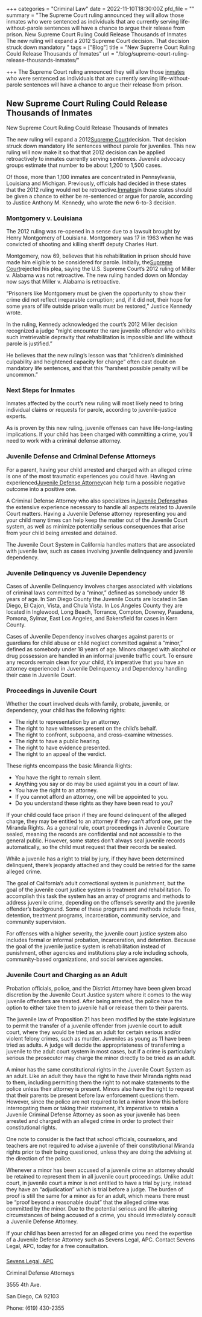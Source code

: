 +++
categories = "Criminal Law"
date = 2022-11-10T18:30:00Z
pfd_file = ""
summary = "The Supreme Court ruling announced they will allow those inmates who were sentenced as individuals that are currently serving life-without-parole sentences will have a chance to argue their release from prison. New Supreme Court Ruling Could Release Thousands of Inmates The new ruling will expand a 2012 Supreme Court decision. That decision struck down mandatory "
tags = ["Blog"]
title = "New Supreme Court Ruling Could Release Thousands of Inmates"
url = "/blog/supreme-court-ruling-release-thousands-inmates/"

+++
The Supreme Court ruling announced they will allow those [inmates](https://www.sevenslegal.com/) who were sentenced  as individuals that are currently serving life-without-parole sentences will have a chance to argue their release from prison.

## New Supreme Court Ruling Could Release Thousands of Inmates

New Supreme Court Ruling Could Release Thousands of Inmates

The new ruling will expand a 2012[Supreme Court](https://www.sevenslegal.com/)decision. That decision struck down mandatory life sentences without parole for juveniles. This new ruling will now make it so that that 2012 decision can be applied retroactively to inmates currently serving sentences. Juvenile advocacy groups estimate that number to be about 1,200 to 1,500 cases.

Of those, more than 1,100 inmates are concentrated in Pennsylvania, Louisiana and Michigan. Previously, officials had decided in these states that the 2012 ruling would not be retroactive.[Inmates](https://www.sevenslegal.com/)in those states should be given a chance to either be re-sentenced or argue for parole, according to Justice Anthony M. Kennedy, who wrote the new 6-to-3 decision.

### Montgomery v. Louisiana

The 2012 ruling was re-opened in a sense due to a lawsuit brought by Henry Montgomery of Louisiana. Montgomery was 17 in 1963 when he was convicted of shooting and killing sheriff deputy Charles Hurt.

Montgomery, now 69, believes that his rehabilitation in prison should have made him eligible to be considered for parole. Initially, the[Supreme Court](https://www.sevenslegal.com/)rejected his plea, saying the U.S. Supreme Court’s 2012 ruling of Miller v. Alabama was not retroactive. The new ruling handed down on Monday now says that Miller v. Alabama is retroactive.

“Prisoners like Montgomery must be given the opportunity to show their crime did not reflect irreparable corruption; and, if it did not, their hope for some years of life outside prison walls must be restored,” Justice Kennedy wrote.

In the ruling, Kennedy acknowledged the court’s 2012 Miller decision recognized a judge “might encounter the rare juvenile offender who exhibits such irretrievable depravity that rehabilitation is impossible and life without parole is justified.”

He believes that the new ruling’s lesson was that “children’s diminished culpability and heightened capacity for change” often cast doubt on mandatory life sentences, and that this “harshest possible penalty will be uncommon.”

### Next Steps for Inmates

Inmates affected by the court’s new ruling will most likely need to bring individual claims or requests for parole, according to juvenile-justice experts.

As is proven by this new ruling, juvenile offenses can have life-long-lasting implications. If your child has been charged with committing a crime, you’ll need to work with a criminal defense attorney.

### Juvenile Defense and Criminal Defense Attorneys

For a parent, having your child arrested and charged with an alleged crime is one of the most traumatic experiences you could have. Having an experienced[Juvenile Defense Attorney](https://www.sevenslegal.com/)can help turn a possible negative outcome into a positive one.

A Criminal Defense Attorney who also specializes in[Juvenile Defense](https://www.sevenslegal.com/)has the extensive experience necessary to handle all aspects related to Juvenile Court matters. Having a Juvenile Defense attorney representing you and your child many times can help keep the matter out of the Juvenile Court system, as well as minimize potentially serious consequences that arise from your child being arrested and detained.

The Juvenile Court System in California handles matters that are associated with juvenile law, such as cases involving juvenile delinquency and juvenile dependency.

### Juvenile Delinquency vs Juvenile Dependency

Cases of Juvenile Delinquency involves charges associated with violations of criminal laws committed by a “minor,” defined as somebody under 18 years of age. In San Diego County the Juvenile Courts are located in San Diego, El Cajon, Vista, and Chula Vista. In Los Angeles County they are located in Inglewood, Long Beach, Torrance, Compton, Downey, Pasadena, Pomona, Sylmar, East Los Angeles, and Bakersfield for cases in Kern County.

Cases of Juvenile Dependency involves charges against parents or guardians for child abuse or child neglect committed against a “minor,” defined as somebody under 18 years of age. Minors charged with alcohol or drug possession are handled in an informal juvenile traffic court. To ensure any records remain clean for your child, it’s imperative that you have an attorney experienced in Juvenile Delinquency and Dependency handling their case in Juvenile Court.

### Proceedings in Juvenile Court

Whether the court involved deals with family, probate, juvenile, or dependency, your child has the following rights:

* The right to representation by an attorney.
* The right to have witnesses present on the child’s behalf.
* The right to confront, subpoena, and cross-examine witnesses.
* The right to have a public hearing.
* The right to have evidence presented.
* The right to an appeal of the verdict.

These rights encompass the basic Miranda Rights:

* You have the right to remain silent.
* Anything you say or do may be used against you in a court of law.
* You have the right to an attorney.
* If you cannot afford an attorney, one will be appointed to you.
* Do you understand these rights as they have been read to you?

If your child could face prison if they are found delinquent of the alleged charge, they may be entitled to an attorney if they can’t afford one, per the Miranda Rights. As a general rule, court proceedings in Juvenile Courtare sealed, meaning the records are confidential and not accessible to the general public. However, some states don’t always seal juvenile records automatically, so the child must request that their records be sealed.

While a juvenile has a right to trial by jury, if they have been determined delinquent, there’s jeopardy attached and they could be retried for the same alleged crime.

The goal of California’s adult correctional system is punishment, but the goal of the juvenile court justice system is treatment and rehabilitation. To accomplish this task the system has an array of programs and methods to address juvenile crime, depending on the offense’s severity and the juvenile offender’s background. Some of these programs and methods include fines, detention, treatment programs, incarceration, community service, and community supervision.

For offenses with a higher severity, the juvenile court justice system also includes formal or informal probation, incarceration, and detention. Because the goal of the juvenile justice system is rehabilitation instead of punishment, other agencies and institutions play a role including schools, community-based organizations, and social services agencies.

### Juvenile Court and Charging as an Adult

Probation officials, police, and the District Attorney have been given broad discretion by the Juvenile Court Justice system where it comes to the way juvenile offenders are treated. After being arrested, the police have the option to either take them to juvenile hall or release them to their parents.

The juvenile law of Proposition 21 has been modified by the state legislature to permit the transfer of a juvenile offender from juvenile court to adult court, where they would be tried as an adult for certain serious and/or violent felony crimes, such as murder. Juveniles as young as 11 have been tried as adults. A judge will decide the appropriateness of transferring a juvenile to the adult court system in most cases, but if a crime is particularly serious the prosecutor may charge the minor directly to be tried as an adult.

A minor has the same constitutional rights in the Juvenile Court System as an adult. Like an adult they have the right to have their Miranda rights read to them, including permitting them the right to not make statements to the police unless their attorney is present. Minors also have the right to request that their parents be present before law enforcement questions them. However, since the police are not required to let a minor know this before interrogating them or taking their statement, it’s imperative to retain a Juvenile Criminal Defense Attorney as soon as your juvenile has been arrested and charged with an alleged crime in order to protect their constitutional rights.

One note to consider is the fact that school officials, counselors, and teachers are not required to advise a juvenile of their constitutional Miranda rights prior to their being questioned, unless they are doing the advising at the direction of the police.

Whenever a minor has been accused of a juvenile crime an attorney should be retained to represent them in all juvenile court proceedings. Unlike adult court, in juvenile court a minor is not entitled to have a trial by jury, instead they have an “adjudication” which is trial before a judge. The burden of proof is still the same for a minor as for an adult, which means there must be “proof beyond a reasonable doubt” that the alleged crime was committed by the minor. Due to the potential serious and life-altering circumstances of being accused of a crime, you should immediately consult a Juvenile Defense Attorney.

If your child has been arrested for an alleged crime you need the expertise of a Juvenile Defense Attorney such as Sevens Legal, APC. Contact Sevens Legal, APC, today for a free consultation.

### 

[Sevens Legal, APC](https://www.sevenslegal.com/ "Sevens Legal, APC")

Criminal Defense Attorneys

3555 4th Ave.

San Diego, CA 92103

Phone: (619) 430-2355